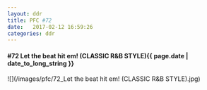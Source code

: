 ```yaml
---
layout: ddr
title: PFC #72
date:   2017-02-12 16:59:26
categories: ddr
---
```

#### **#72** Let the beat hit em! (CLASSIC R&B STYLE)<span class="pull-right">{{ page.date | date_to_long_string }}</span>
![](/images/pfc/72_Let the beat hit em! (CLASSIC R&B STYLE).jpg)
